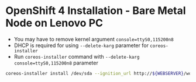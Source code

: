 # OpenShift 4 Installation - Bare Metal Node on Lenovo PC

* You may have to remove kernel argument `console=ttyS0,115200n8`
* DHCP is required for using `--delete-karg` parameter for `coreos-installer`
* Run `coreos-installer` command with `--delete-karg console=ttyS0,115200n8` parameter

```bash
coreos-installer install /dev/sda --ignition_url http://${WEBSERVER}/worker1.ign --delete-karg console=ttyS0,115200n8 
```
